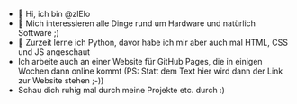 - 👋 Hi, ich bin @zlElo
- 👀 Mich interessieren alle Dinge rund um Hardware und natürlich Software ;)
- 🌱 Zurzeit lerne ich Python, davor habe ich mir aber auch mal HTML, CSS und JS angeschaut
- Ich arbeite auch an einer Website für GitHub Pages, die in einigen Wochen dann online kommt (PS: Statt dem Text hier wird dann der Link zur Website stehen ;-))
- Schau dich ruhig mal durch meine Projekte etc. durch :)

<!---
zlElo/zlElo is a ✨ special ✨ repository because its `README.md` (this file) appears on your GitHub profile.
You can click the Preview link to take a look at your changes.
--->
